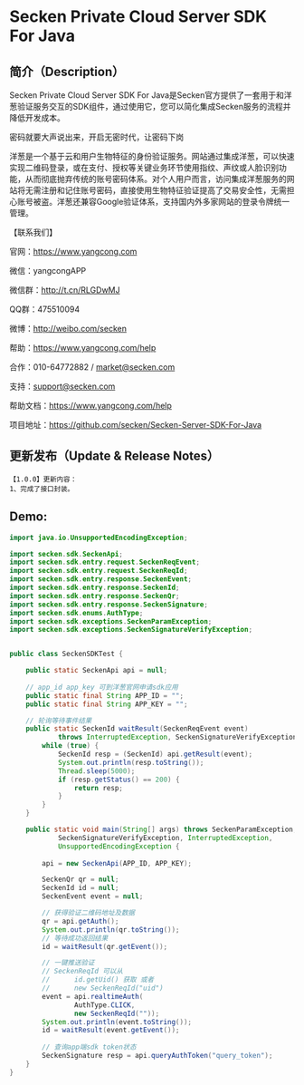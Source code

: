 # Secken Private Cloud Server SDK For Java

## 简介（Description）
Secken Private Cloud Server SDK For Java是Secken官方提供了一套用于和洋葱验证服务交互的SDK组件，通过使用它，您可以简化集成Secken服务的流程并降低开发成本。

密码就要大声说出来，开启无密时代，让密码下岗

洋葱是一个基于云和用户生物特征的身份验证服务。网站通过集成洋葱，可以快速实现二维码登录，或在支付、授权等关键业务环节使用指纹、声纹或人脸识别功能，从而彻底抛弃传统的账号密码体系。对个人用户而言，访问集成洋葱服务的网站将无需注册和记住账号密码，直接使用生物特征验证提高了交易安全性，无需担心账号被盗。洋葱还兼容Google验证体系，支持国内外多家网站的登录令牌统一管理。

【联系我们】

官网：https://www.yangcong.com

微信：yangcongAPP

微信群：http://t.cn/RLGDwMJ

QQ群：475510094

微博：http://weibo.com/secken

帮助：https://www.yangcong.com/help

合作：010-64772882 / market@secken.com

支持：support@secken.com

帮助文档：https://www.yangcong.com/help

项目地址：https://github.com/secken/Secken-Server-SDK-For-Java

## 更新发布（Update & Release Notes）

```
【1.0.0】更新内容：
1、完成了接口封装。
```

## Demo:

```java
import java.io.UnsupportedEncodingException;

import secken.sdk.SeckenApi;
import secken.sdk.entry.request.SeckenReqEvent;
import secken.sdk.entry.request.SeckenReqId;
import secken.sdk.entry.response.SeckenEvent;
import secken.sdk.entry.response.SeckenId;
import secken.sdk.entry.response.SeckenQr;
import secken.sdk.entry.response.SeckenSignature;
import secken.sdk.enums.AuthType;
import secken.sdk.exceptions.SeckenParamException;
import secken.sdk.exceptions.SeckenSignatureVerifyException;


public class SeckenSDKTest {

    public static SeckenApi api = null;
    
    // app_id app_key 可到洋葱官网申请sdk应用
    public static final String APP_ID = "";
    public static final String APP_KEY = "";

    // 轮询等待事件结果
    public static SeckenId waitResult(SeckenReqEvent event)
            throws InterruptedException, SeckenSignatureVerifyException {
        while (true) {
            SeckenId resp = (SeckenId) api.getResult(event);
            System.out.println(resp.toString());
            Thread.sleep(5000);
            if (resp.getStatus() == 200) {
                return resp;
            }
        }
    }

    public static void main(String[] args) throws SeckenParamException,
            SeckenSignatureVerifyException, InterruptedException,
            UnsupportedEncodingException {
        
        api = new SeckenApi(APP_ID, APP_KEY);

        SeckenQr qr = null;
        SeckenId id = null;
        SeckenEvent event = null;

        // 获得验证二维码地址及数据
        qr = api.getAuth();
        System.out.println(qr.toString());
        // 等待成功返回结果
        id = waitResult(qr.getEvent());

        // 一键推送验证
        // SeckenReqId 可以从
        //      id.getUid() 获取 或者
        //      new SeckenReqId("uid")
        event = api.realtimeAuth(
                AuthType.CLICK,
                new SeckenReqId(""));
        System.out.println(event.toString());
        id = waitResult(event.getEvent());
        
        // 查询app端sdk token状态
        SeckenSignature resp = api.queryAuthToken("query_token");
    }
}
```


